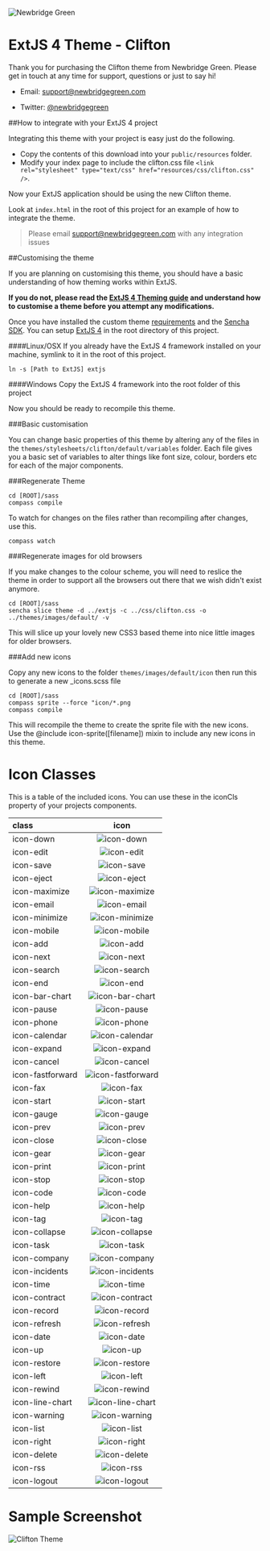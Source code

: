 ![Newbridge Green](https://github.com/NewbridgeGreen/extjs-clifton/raw/master/assets/logo.png)


ExtJS 4 Theme - Clifton
=============

Thank you for purchasing the Clifton theme from Newbridge Green. Please get in touch at any time for support, questions or just to say hi!

 - Email: support@newbridgegreen.com

 - Twitter: [@newbridgegreen](https://twitter.com/#!/newbridgegreen)

##How to integrate with your ExtJS 4 project

Integrating this theme with your project is easy just do the following. 

 - Copy the contents of this download into your `public/resources` folder.
 - Modify your index page to include the clifton.css file `<link rel="stylesheet" type="text/css" href="resources/css/clifton.css" />`.

	
Now your ExtJS application should be using the new Clifton theme.

Look at `index.html` in the root of this project for an example of how to integrate the theme.

 > Please email support@newbridgegreen.com with any integration issues

##Customising the theme

If you are planning on customising this theme, you should have a basic understanding of how theming works within ExtJS.


**If you do not, please read the [ExtJS 4 Theming guide](http://docs.sencha.com/ext-js/4-1/#!/guide/theming) and understand how to customise a theme before you attempt any modifications.**


Once you have installed the custom theme [requirements](http://docs.sencha.com/ext-js/4-1/#!/guide/theming-section-2) and the [Sencha SDK](http://www.sencha.com/products/sdk-tools). You can setup [ExtJS 4](http://www.sencha.com/products/extjs) in the root directory of this project.


####Linux/OSX
If you already have the ExtJS 4 framework installed on your machine, symlink to it in the root of this project.

	ln -s [Path to ExtJS] extjs
	
####Windows
Copy the ExtJS 4 framework into the root folder of this project

Now you should be ready to recompile this theme.

###Basic customisation

You can change basic properties of this theme by altering any of the files in the `themes/stylesheets/clifton/default/variables` folder. Each file gives you a basic set of variables to alter things like font size, colour, borders etc for each of the major components. 

###Regenerate Theme

	cd [ROOT]/sass
	compass compile
	
To watch for changes on the files rather than recompiling after changes, use this.

	compass watch
	
###Regenerate images for old browsers

If you make changes to the colour scheme, you will need to reslice the theme in order to support all the browsers out there that we wish didn't exist anymore.
 
	cd [ROOT]/sass
	sencha slice theme -d ../extjs -c ../css/clifton.css -o ../themes/images/default/ -v
	
This will slice up your lovely new CSS3 based theme into nice little images for older browsers.


###Add new icons

Copy any new icons to the folder `themes/images/default/icon` then run this to generate a new _icons.scss file

	cd [ROOT]/sass
	compass sprite --force "icon/*.png
	compass compile
	
This will recompile the theme to create the sprite file with the new icons. Use the @include icon-sprite([filename]) mixin to include any new icons in this theme.


Icon Classes
=============
This is a table of the included icons. You can use these in the iconCls property of your projects components.

|class|icon|
|:----|:--:|
|icon-down|![icon-down](https://github.com/NewbridgeGreen/extjs-clifton/raw/master/themes/images/default/icon/down.png)|
|icon-edit|![icon-edit](https://github.com/NewbridgeGreen/extjs-clifton/raw/master/themes/images/default/icon/edit.png)|
|icon-save|![icon-save](https://github.com/NewbridgeGreen/extjs-clifton/raw/master/themes/images/default/icon/save.png)|
|icon-eject|![icon-eject](https://github.com/NewbridgeGreen/extjs-clifton/raw/master/themes/images/default/icon/eject.png)|
|icon-maximize|![icon-maximize](https://github.com/NewbridgeGreen/extjs-clifton/raw/master/themes/images/default/icon/maximize.png)|
|icon-email|![icon-email](https://github.com/NewbridgeGreen/extjs-clifton/raw/master/themes/images/default/icon/email.png)|
|icon-minimize|![icon-minimize](https://github.com/NewbridgeGreen/extjs-clifton/raw/master/themes/images/default/icon/minimize.png)|
|icon-mobile|![icon-mobile](https://github.com/NewbridgeGreen/extjs-clifton/raw/master/themes/images/default/icon/mobile.png)|
|icon-add|![icon-add](https://github.com/NewbridgeGreen/extjs-clifton/raw/master/themes/images/default/icon/add.png)|
|icon-next|![icon-next](https://github.com/NewbridgeGreen/extjs-clifton/raw/master/themes/images/default/icon/next.png)|
|icon-search|![icon-search](https://github.com/NewbridgeGreen/extjs-clifton/raw/master/themes/images/default/icon/search.png)|
|icon-end|![icon-end](https://github.com/NewbridgeGreen/extjs-clifton/raw/master/themes/images/default/icon/end.png)|
|icon-bar-chart|![icon-bar-chart](https://github.com/NewbridgeGreen/extjs-clifton/raw/master/themes/images/default/icon/bar-chart.png)|
|icon-pause|![icon-pause](https://github.com/NewbridgeGreen/extjs-clifton/raw/master/themes/images/default/icon/pause.png)|
|icon-phone|![icon-phone](https://github.com/NewbridgeGreen/extjs-clifton/raw/master/themes/images/default/icon/phone.png)|
|icon-calendar|![icon-calendar](https://github.com/NewbridgeGreen/extjs-clifton/raw/master/themes/images/default/icon/calendar.png)|
|icon-expand|![icon-expand](https://github.com/NewbridgeGreen/extjs-clifton/raw/master/themes/images/default/icon/expand.png)|
|icon-cancel|![icon-cancel](https://github.com/NewbridgeGreen/extjs-clifton/raw/master/themes/images/default/icon/cancel.png)|
|icon-fastforward|![icon-fastforward](https://github.com/NewbridgeGreen/extjs-clifton/raw/master/themes/images/default/icon/fastforward.png)|
|icon-fax|![icon-fax](https://github.com/NewbridgeGreen/extjs-clifton/raw/master/themes/images/default/icon/fax.png)|
|icon-start|![icon-start](https://github.com/NewbridgeGreen/extjs-clifton/raw/master/themes/images/default/icon/start.png)|
|icon-gauge|![icon-gauge](https://github.com/NewbridgeGreen/extjs-clifton/raw/master/themes/images/default/icon/gauge.png)|
|icon-prev|![icon-prev](https://github.com/NewbridgeGreen/extjs-clifton/raw/master/themes/images/default/icon/prev.png)|
|icon-close|![icon-close](https://github.com/NewbridgeGreen/extjs-clifton/raw/master/themes/images/default/icon/close.png)|
|icon-gear|![icon-gear](https://github.com/NewbridgeGreen/extjs-clifton/raw/master/themes/images/default/icon/gear.png)|
|icon-print|![icon-print](https://github.com/NewbridgeGreen/extjs-clifton/raw/master/themes/images/default/icon/print.png)|
|icon-stop|![icon-stop](https://github.com/NewbridgeGreen/extjs-clifton/raw/master/themes/images/default/icon/stop.png)|
|icon-code|![icon-code](https://github.com/NewbridgeGreen/extjs-clifton/raw/master/themes/images/default/icon/code.png)|
|icon-help|![icon-help](https://github.com/NewbridgeGreen/extjs-clifton/raw/master/themes/images/default/icon/help.png)|
|icon-tag|![icon-tag](https://github.com/NewbridgeGreen/extjs-clifton/raw/master/themes/images/default/icon/tag.png)|
|icon-collapse|![icon-collapse](https://github.com/NewbridgeGreen/extjs-clifton/raw/master/themes/images/default/icon/collapse.png)|
|icon-task|![icon-task](https://github.com/NewbridgeGreen/extjs-clifton/raw/master/themes/images/default/icon/task.png)|
|icon-company|![icon-company](https://github.com/NewbridgeGreen/extjs-clifton/raw/master/themes/images/default/icon/company.png)|
|icon-incidents|![icon-incidents](https://github.com/NewbridgeGreen/extjs-clifton/raw/master/themes/images/default/icon/incidents.png)|
|icon-time|![icon-time](https://github.com/NewbridgeGreen/extjs-clifton/raw/master/themes/images/default/icon/time.png)|
|icon-contract|![icon-contract](https://github.com/NewbridgeGreen/extjs-clifton/raw/master/themes/images/default/icon/contract.png)|
|icon-record|![icon-record](https://github.com/NewbridgeGreen/extjs-clifton/raw/master/themes/images/default/icon/record.png)|
|icon-refresh|![icon-refresh](https://github.com/NewbridgeGreen/extjs-clifton/raw/master/themes/images/default/icon/refresh.png)|
|icon-date|![icon-date](https://github.com/NewbridgeGreen/extjs-clifton/raw/master/themes/images/default/icon/date.png)|
|icon-up|![icon-up](https://github.com/NewbridgeGreen/extjs-clifton/raw/master/themes/images/default/icon/up.png)|
|icon-restore|![icon-restore](https://github.com/NewbridgeGreen/extjs-clifton/raw/master/themes/images/default/icon/restore.png)|
|icon-left|![icon-left](https://github.com/NewbridgeGreen/extjs-clifton/raw/master/themes/images/default/icon/left.png)|
|icon-rewind|![icon-rewind](https://github.com/NewbridgeGreen/extjs-clifton/raw/master/themes/images/default/icon/rewind.png)|
|icon-line-chart|![icon-line-chart](https://github.com/NewbridgeGreen/extjs-clifton/raw/master/themes/images/default/icon/line-chart.png)|
|icon-warning|![icon-warning](https://github.com/NewbridgeGreen/extjs-clifton/raw/master/themes/images/default/icon/warning.png)|
|icon-list|![icon-list](https://github.com/NewbridgeGreen/extjs-clifton/raw/master/themes/images/default/icon/list.png)|
|icon-right|![icon-right](https://github.com/NewbridgeGreen/extjs-clifton/raw/master/themes/images/default/icon/right.png)|
|icon-delete|![icon-delete](https://github.com/NewbridgeGreen/extjs-clifton/raw/master/themes/images/default/icon/delete.png)|
|icon-rss|![icon-rss](https://github.com/NewbridgeGreen/extjs-clifton/raw/master/themes/images/default/icon/rss.png)|
|icon-logout|![icon-logout](https://github.com/NewbridgeGreen/extjs-clifton/raw/master/themes/images/default/icon/logout.png)|

Sample Screenshot
=============
![Clifton Theme](https://github.com/NewbridgeGreen/extjs-clifton/raw/master/assets/clifton-theme.png)

